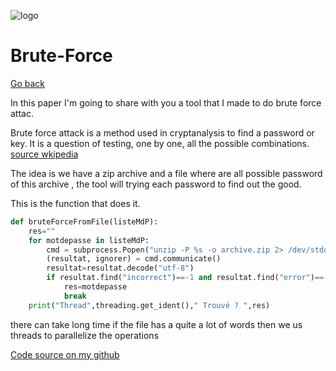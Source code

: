 



![logo](/gitlog.jpeg)
# Brute-Force

[Go back](https://claudio-a.netlify.app/works/go/)



In this paper I'm going to share with you a tool that I made to do brute force attac.

 Brute force attack is a method used in cryptanalysis to find a password or key. It is a question of testing, one by one, all the possible combinations.
 [source wkipedia](https://fr.wikipedia.org/wiki/Attaque_par_force_brute)


The idea is we have a zip archive and a file where are all possible password of this archive , the tool will trying each password to find out the good.


This is the function that does it.

```python
def bruteForceFromFile(listeMdP):
    res=""
    for motdepasse in listeMdP:
        cmd = subprocess.Popen("unzip -P %s -o archive.zip 2> /dev/stdout"%motdepasse, shell=True,stdout=subprocess.PIPE)
        (resultat, ignorer) = cmd.communicate()
        resultat=resultat.decode("utf-8")
        if resultat.find("incorrect")==-1 and resultat.find("error")==-1:
            res=motdepasse
            break
    print("Thread",threading.get_ident()," Trouvé ? ",res)

```

there can take long time if the file has a quite a lot of words then we us threads to parallelize the operations





 [Code source on my github](https://github.com/MonaQuimbamba/TIC/blob/master/1/brute-force/bruteForceFromFile.py)
